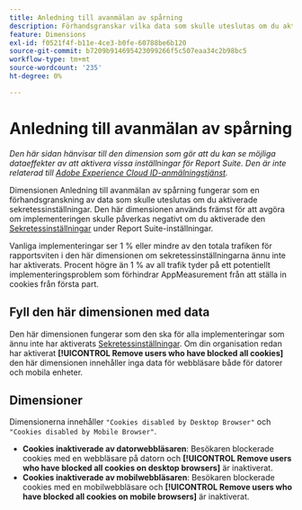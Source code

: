 ```yaml
---
title: Anledning till avanmälan av spårning
description: Förhandsgranskar vilka data som skulle uteslutas om du aktiverade sekretessinställningar.
feature: Dimensions
exl-id: f0521f4f-b11e-4ce3-b0fe-60788be6b120
source-git-commit: b7209b914695423099266f5c507eaa34c2b98bc5
workflow-type: tm+mt
source-wordcount: '235'
ht-degree: 0%

---
```


# Anledning till avanmälan av spårning

*Den här sidan hänvisar till den dimension som gör att du kan se möjliga dataeffekter av att aktivera vissa inställningar för Report Suite. Den är inte relaterad till [Adobe Experience Cloud ID-anmälningstjänst](https://experienceleague.adobe.com/docs/id-service/using/implementation/opt-in-service/optin-overview.html).*

Dimensionen Anledning till avanmälan av spårning fungerar som en förhandsgranskning av data som skulle uteslutas om du aktiverade sekretessinställningar. Den här dimensionen används främst för att avgöra om implementeringen skulle påverkas negativt om du aktiverade den [Sekretessinställningar](https://experienceleague.adobe.com/docs/core-services/interface/administration/ec-cookies/browser-cookie-settings.html) under Report Suite-inställningar.

Vanliga implementeringar ser 1 % eller mindre av den totala trafiken för rapportsviten i den här dimensionen om sekretessinställningarna ännu inte har aktiverats. Procent högre än 1 % av all trafik tyder på ett potentiellt implementeringsproblem som förhindrar AppMeasurement från att ställa in cookies från första part.

## Fyll den här dimensionen med data

Den här dimensionen fungerar som den ska för alla implementeringar som ännu inte har aktiverats [Sekretessinställningar](https://experienceleague.adobe.com/docs/core-services/interface/administration/ec-cookies/browser-cookie-settings.html). Om din organisation redan har aktiverat **[!UICONTROL Remove users who have blocked all cookies]** den här dimensionen innehåller inga data för webbläsare både för datorer och mobila enheter.

## Dimensioner

Dimensionerna innehåller `"Cookies disabled by Desktop Browser"` och `"Cookies disabled by Mobile Browser"`.

* **Cookies inaktiverade av datorwebbläsaren**: Besökaren blockerade cookies med en webbläsare på datorn och **[!UICONTROL Remove users who have blocked all cookies on desktop browsers]** är inaktiverat.
* **Cookies inaktiverade av mobilwebbläsaren**: Besökaren blockerade cookies med en mobilwebbläsare och **[!UICONTROL Remove users who have blocked all cookies on mobile browsers]** är inaktiverat.
